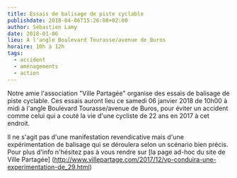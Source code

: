 ```yaml
---
title: Essais de balisage de piste cyclable
publishdate: 2018-04-06T15:26:08+02:00
author: Sébastien Lamy
date: 2018-01-06
lieu: À l'angle Boulevard Tourasse/avenue de Buros
horaire: 10h à 12h
tags:
  - accident
  - aménagements
  - action
---
```


Notre amie l'association "Ville Partagée" organise des essais de balisage de
piste cyclable. Ces essais auront lieu ce samedi 06 janvier 2018 de 10h00 à midi à
l'angle Boulevard Tourasse/avenue de Buros, pour éviter un accident comme celui
qui a couté la vie d'une cycliste de 22 ans en 2017 à cet endroit.

Il ne s'agit pas d'une manifestation revendicative mais d'une expérimentation de
balisage qui se déroulera selon un scénario bien précis. Pour plus d'info
n'hésitez pas à vous rendre sur [la page ad-hoc du site de Ville Partagée]
(http://www.villepartage.com/2017/12/vp-conduira-une-experimentation-de_29.html)
